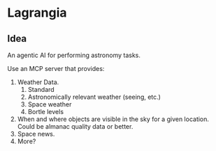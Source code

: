 # Lagrangia

## Idea

An agentic AI for performing astronomy tasks.

Use an MCP server that provides:
1. Weather Data.
   1. Standard
   2. Astronomically relevant weather (seeing, etc.)
   3. Space weather
   4. Bortle levels
2. When and where objects are visible in the sky for a given location. Could be almanac quality data or better.
3. Space news.
4. More?
